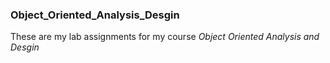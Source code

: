 ### Object_Oriented_Analysis_Desgin

These are my lab assignments for my course _Object Oriented Analysis and Desgin_ 
